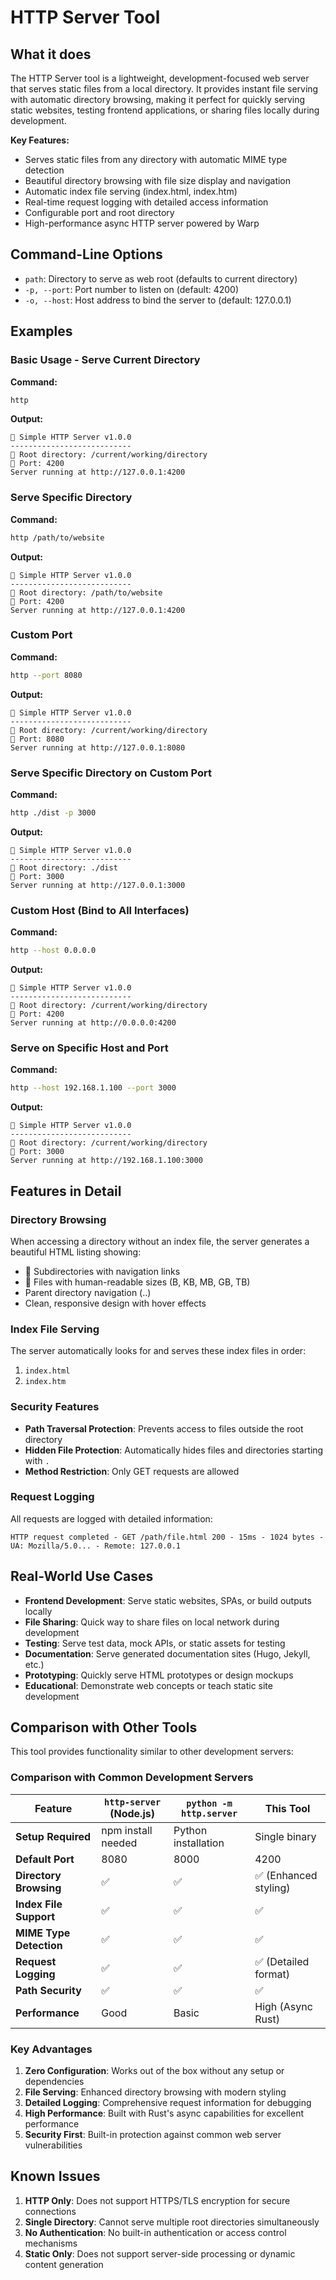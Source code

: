 # HTTP Server Tool

## What it does

The HTTP Server tool is a lightweight, development-focused web server that serves static files from a local directory. 
It provides instant file serving with automatic directory browsing, making it perfect for quickly serving static 
websites, testing frontend applications, or sharing files locally during development.

**Key Features:**
- Serves static files from any directory with automatic MIME type detection
- Beautiful directory browsing with file size display and navigation
- Automatic index file serving (index.html, index.htm)
- Real-time request logging with detailed access information
- Configurable port and root directory
- High-performance async HTTP server powered by Warp

## Command-Line Options
- `path`: Directory to serve as web root (defaults to current directory)
- `-p, --port`: Port number to listen on (default: 4200)
- `-o, --host`: Host address to bind the server to (default: 127.0.0.1)

## Examples
### Basic Usage - Serve Current Directory
**Command:**
```bash
http
```
**Output:**
```
🚀 Simple HTTP Server v1.0.0
---------------------------
📂 Root directory: /current/working/directory
🚪 Port: 4200
Server running at http://127.0.0.1:4200
```

### Serve Specific Directory
**Command:**
```bash
http /path/to/website
```
**Output:**
```
🚀 Simple HTTP Server v1.0.0
---------------------------
📂 Root directory: /path/to/website
🚪 Port: 4200
Server running at http://127.0.0.1:4200
```

### Custom Port
**Command:**
```bash
http --port 8080
```
**Output:**
```
🚀 Simple HTTP Server v1.0.0
---------------------------
📂 Root directory: /current/working/directory
🚪 Port: 8080
Server running at http://127.0.0.1:8080
```

### Serve Specific Directory on Custom Port
**Command:**
```bash
http ./dist -p 3000
```
**Output:**
```
🚀 Simple HTTP Server v1.0.0
---------------------------
📂 Root directory: ./dist
🚪 Port: 3000
Server running at http://127.0.0.1:3000
```

### Custom Host (Bind to All Interfaces)
**Command:**
``` bash
http --host 0.0.0.0
```
**Output:**
``` 
🚀 Simple HTTP Server v1.0.0
---------------------------
📂 Root directory: /current/working/directory
🚪 Port: 4200
Server running at http://0.0.0.0:4200
```

### Serve on Specific Host and Port
**Command:**
``` bash
http --host 192.168.1.100 --port 3000
```
**Output:**
``` 
🚀 Simple HTTP Server v1.0.0
---------------------------
📂 Root directory: /current/working/directory
🚪 Port: 3000
Server running at http://192.168.1.100:3000
```

## Features in Detail
### Directory Browsing
When accessing a directory without an index file, the server generates a beautiful HTML listing showing:
- 📁 Subdirectories with navigation links
- 📄 Files with human-readable sizes (B, KB, MB, GB, TB)
- Parent directory navigation (..)
- Clean, responsive design with hover effects

### Index File Serving
The server automatically looks for and serves these index files in order:
1. `index.html`
2. `index.htm`

### Security Features
- **Path Traversal Protection**: Prevents access to files outside the root directory
- **Hidden File Protection**: Automatically hides files and directories starting with `.`
- **Method Restriction**: Only GET requests are allowed

### Request Logging
All requests are logged with detailed information:
```
HTTP request completed - GET /path/file.html 200 - 15ms - 1024 bytes - UA: Mozilla/5.0... - Remote: 127.0.0.1
```

## Real-World Use Cases

- **Frontend Development**: Serve static websites, SPAs, or build outputs locally
- **File Sharing**: Quick way to share files on local network during development
- **Testing**: Serve test data, mock APIs, or static assets for testing
- **Documentation**: Serve generated documentation sites (Hugo, Jekyll, etc.)
- **Prototyping**: Quickly serve HTML prototypes or design mockups
- **Educational**: Demonstrate web concepts or teach static site development

## Comparison with Other Tools

This tool provides functionality similar to other development servers:

### Comparison with Common Development Servers

| Feature                 | `http-server` (Node.js) | `python -m http.server` | This Tool            |
|-------------------------|-------------------------|-------------------------|----------------------|
| **Setup Required**      | npm install needed      | Python installation     | Single binary        |
| **Default Port**        | 8080                    | 8000                    | 4200                 |
| **Directory Browsing**  | ✅                       | ✅                       | ✅ (Enhanced styling) |
| **Index File Support**  | ✅                       | ✅                       | ✅                    |
| **MIME Type Detection** | ✅                       | ✅                       | ✅                    |
| **Request Logging**     | ✅                       | ✅                       | ✅ (Detailed format)  |
| **Path Security**       | ✅                       | ✅                       | ✅                    |
| **Performance**         | Good                    | Basic                   | High (Async Rust)    |

### Key Advantages

1. **Zero Configuration**: Works out of the box without any setup or dependencies
2. **File Serving**: Enhanced directory browsing with modern styling
3. **Detailed Logging**: Comprehensive request information for debugging
4. **High Performance**: Built with Rust's async capabilities for excellent performance
5. **Security First**: Built-in protection against common web server vulnerabilities

## Known Issues

1. **HTTP Only**: Does not support HTTPS/TLS encryption for secure connections
2. **Single Directory**: Cannot serve multiple root directories simultaneously
3. **No Authentication**: No built-in authentication or access control mechanisms
4. **Static Only**: Does not support server-side processing or dynamic content generation